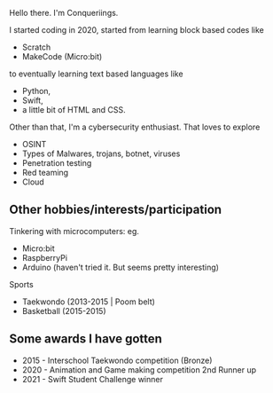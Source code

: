 Hello there. I'm Conqueriings. 

I started coding in 2020, started from learning block based codes like
- Scratch
- MakeCode (Micro:bit)

to eventually learning text based languages like 
- Python,
- Swift, 
- a little bit of HTML and CSS.

Other than that, I'm a cybersecurity enthusiast. That loves to explore 
- OSINT
- Types of Malwares, trojans, botnet, viruses 
- Penetration testing 
- Red teaming 
- Cloud 

Other hobbies/interests/participation 
----------------------
Tinkering with microcomputers: eg.
- Micro:bit
- RaspberryPi
- Arduino (haven't tried it. But seems pretty interesting) 

Sports 
- Taekwondo (2013-2015 | Poom belt) 
- Basketball (2015-2015) 


Some awards I have gotten
--------------------------
- 2015 - Interschool Taekwondo competition (Bronze) 
- 2020 - Animation and Game making competition 
2nd Runner up 
- 2021 - Swift Student Challenge 
winner 
